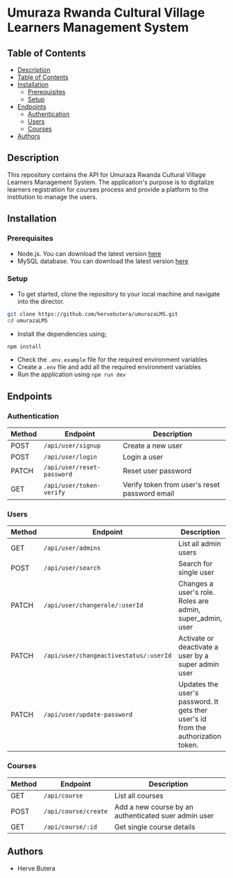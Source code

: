 # Umuraza Rwanda Cultural Village Learners Management System

## Table of Contents

- [Description](#description)
- [Table of Contents](#table-of-contents)
- [Installation](#installation)
  - [Prerequisites](#prerequisites)
  - [Setup](#setup)
- [Endpoints](#endpoints)
    - [Authentication](#authentication)
    - [Users](#users)
    - [Courses](#courses)
- [Authors](#authors)

## Description

This repository contains the API for Umuraza Rwanda Cultural Village Learners Management System. The application's purpose is to digitalize learners registration for courses process and provide a platform to the institution to manage the users.

## Installation

### Prerequisites

- Node.js. You can download the latest version [here](https://nodejs.org/en/download)
- MySQL database. You can download the latest version [here](https://www.mysql.com/downloads/)

### Setup

- To get started, clone the repository to your local machine and navigate into the director.

```bash
git clone https://github.com/hervebutera/umurazaLMS.git
cd umurazaLMS
```
- Install the dependencies using;
``` bash
npm install
```
- Check the `.env.example` file for the required environment variables
- Create a `.env` file and add all the required environment variables
- Run the application using `npm run dev`

## Endpoints

### Authentication

| Method | Endpoint | Description |
| --- | --- | --- |
| POST | `/api/user/signup` | Create a new user |
| POST | `/api/user/login` | Login a user |
| PATCH | `/api/user/reset-password` | Reset user password |
| GET | `/api/user/token-verify` | Verify token from user's reset password email |

### Users

| Method | Endpoint | Description |
| --- | --- | --- |
| GET | `/api/user/admins` | List all admin users |
| POST | `/api/user/search` | Search for single user |
| PATCH | `/api/user/changerole/:userId` | Changes a user's role. Roles are admin, super_admin, user |
| PATCH | `/api/user/changeactivestatus/:userId` | Activate or deactivate a user by a super admin user |
| PATCH | `/api/user/update-password` | Updates the user's password. It gets ther user's id from the authorization token. |


### Courses

| Method | Endpoint | Description |
| --- | --- | --- |
| GET | `/api/course` | List all courses |
| POST | `/api/course/create` | Add a new course by an authenticated suer admin user |
| GET | `/api/course/:id` | Get single course details |

## Authors

- Herve Butera

